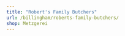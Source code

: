 ```yaml
---
title: "Robert's Family Butchers"
url: /billingham/roberts-family-butchers/
shop: Metzgerei
---
```

